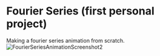 # Fourier Series (first personal project)
 Making a fourier series animation from scratch. <br />
![FourierSeriesAnimationScreenshot2](https://github.com/notDroid/Personal-Projects/assets/127229451/45960531-ba82-4913-b303-879c680385ef)
